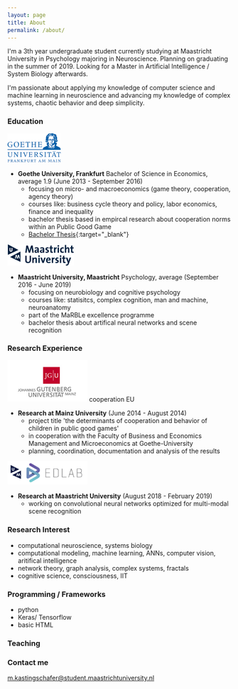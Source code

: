 ```yaml
---
layout: page
title: About
permalink: /about/
---
```


I'm a 3th year undergraduate student currently studying at Maastricht University in Psychology majoring in Neuroscience. Planning on graduating in the summer of 2019. Looking for a Master in Artificial Intelligence / System Biology afterwards. 

I'm passionate about applying my knowledge of computer science and machine learning in neuroscience and advancing my knowledge of complex systems, chaotic behavior and deep simplicity.


### Education

<img src="/assets/Goethe.png" width="120"> 

* **Goethe University, Frankfurt** Bachelor of Science in Economics, average 1.9 (June 2013 - September 2016)
  - focusing on micro- and macroeconomics (game theory, cooperation, agency theory)
  - courses like: business cycle theory and policy, labor economics, finance and inequality
  - bachelor thesis based in empircal research about cooperation norms within an Public Good Game
  - [Bachelor Thesis](http://www.kdnuggets.com/author/adit-deshpande){:target="_blank"}

<img src="/assets/Maasi.png" width="150"> 

* **Maastricht University, Maastricht** Psychology, average  (September 2016 - June 2019)
  - focusing on neurobiology and cognitive psychology
  - courses like: statisitcs, complex cognition, man and machine, neuroanatomy
  - part of the MaRBLe excellence programme
  - bachelor thesis about artifical neural networks and scene recognition

### Research Experience

<img src="/assets/JPU2.jpg" width="180">   
cooperation EU

* **Research at Mainz University** (June 2014 - August 2014)
  - project title 'the determinants of cooperation and behavior of children in public good games'
  - in cooperation with the Faculty of Business and Economics Management and Microeconomics at Goethe-University
  - planning, coordination, documentation and analysis of the results
 
<img src="/assets/EDLAB-logo-UM2.jpg" width="180">   

* **Research at Maastricht University** (August 2018 - February 2019)
  - working on convolutional neural networks optimized for multi-modal scene recognition

### Research Interest
  - computational neuroscience, systems biology
  - computational modeling, machine learning, ANNs, computer vision, aritifical intelligence
  - network theory, graph analysis, complex systems, fractals
  - cognitive science, consciousness, IIT
  
### Programming / Frameworks
  - python
  - Keras/ Tensorflow
  - basic HTML

### Teaching


### Contact me

[m.kastingschafer@student.maastrichtuniversity.nl](mailto:m.kastingschafer@student.maastrichtuniversity.nl)
